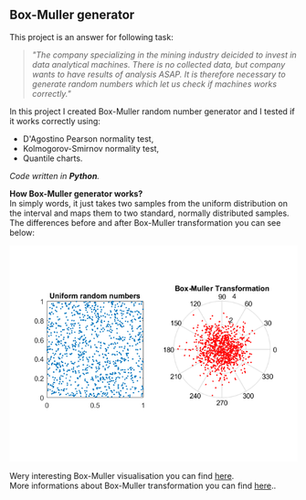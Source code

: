 ## Box-Muller generator

This project is an answer for following task:
>_"The company specializing in the mining industry deicided to invest in data analytical machines. There is no collected data, but company wants to have results of analysis ASAP. It is therefore necessary to generate random numbers which let us check if machines works correctly."_


In this project I created Box-Muller random number generator and I tested if it works correctly using:
* D'Agostino Pearson normality test,
* Kolmogorov-Smirnov normality test,
* Quantile charts.

_Code written in **Python**._   
  
  
**How Box-Muller generator works?**  
In simply words, it just takes two samples from the uniform distribution on the interval and maps them to two standard, normally distributed samples. The differences before and after Box-Muller transformation you can see below:

![](Images/bm1.png)

Wery interesting Box-Muller visualisation you can find [here](https://upload.wikimedia.org/wikipedia/commons/1/1f/Box-Muller_transform_visualisation.svg).  
More informations about Box-Muller transformation you can find [here](https://en.wikipedia.org/wiki/Box%E2%80%93Muller_transform)..
